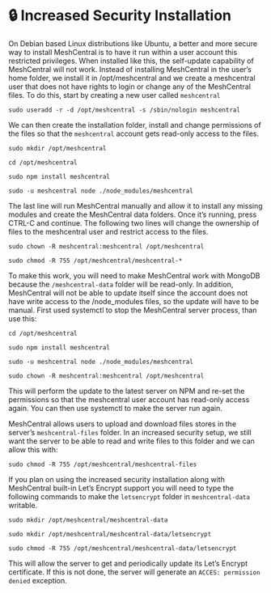 # 🔒 Increased Security Installation

On Debian based Linux distributions like Ubuntu, a better and more secure way to install MeshCentral is to have it run within a user account this restricted privileges. When installed like this, the self-update capability of MeshCentral will not work. Instead of installing MeshCentral in the user’s home folder, we install it in /opt/meshcentral and we create a meshcentral user that does not have rights to login or change any of the MeshCentral files. To do this, start by creating a new user called `meshcentral`

```shell
sudo useradd -r -d /opt/meshcentral -s /sbin/nologin meshcentral
```

We can then create the installation folder, install and change permissions of the files so that the `meshcentral` account gets read-only access to the files.

```shell
sudo mkdir /opt/meshcentral
```
```shell
cd /opt/meshcentral
```
```shell
sudo npm install meshcentral
```
```shell
sudo -u meshcentral node ./node_modules/meshcentral
```

The last line will run MeshCentral manually and allow it to install any missing modules and create the MeshCentral data folders. Once it’s running, press CTRL-C and continue. The following two lines will change the ownership of files to the meshcentral user and restrict access to the files.

```shell
sudo chown -R meshcentral:meshcentral /opt/meshcentral
```
```shell
sudo chmod -R 755 /opt/meshcentral/meshcentral-*
```

To make this work, you will need to make MeshCentral work with MongoDB because the `/meshcentral-data` folder will be read-only. In addition, MeshCentral will not be able to update itself since the account does not have write access to the /node_modules files, so the update will have to be manual. First used systemctl to stop the MeshCentral server process, than use this:

```shell
cd /opt/meshcentral
```
```shell
sudo npm install meshcentral
```
```shell
sudo -u meshcentral node ./node_modules/meshcentral
```
```shell
sudo chown -R meshcentral:meshcentral /opt/meshcentral
```

This will perform the update to the latest server on NPM and re-set the permissions so that the meshcentral user account has read-only access again. You can then use systemctl to make the server run again.

MeshCentral allows users to upload and download files stores in the server’s `meshcentral-files` folder. In an increased security setup, we still want the server to be able to read and write files to this folder and we can allow this with:

```shell
sudo chmod -R 755 /opt/meshcentral/meshcentral-files
```

If you plan on using the increased security installation along with MeshCentral built-in Let’s Encrypt support you will need to type the following commands to make the `letsencrypt` folder in `meshcentral-data` writable.

```shell
sudo mkdir /opt/meshcentral/meshcentral-data
```
```shell
sudo mkdir /opt/meshcentral/meshcentral-data/letsencrypt
```
```shell
sudo chmod -R 755 /opt/meshcentral/meshcentral-data/letsencrypt
```

This will allow the server to get and periodically update its Let’s Encrypt certificate. If this is not done, the server will generate an `ACCES: permission denied` exception.